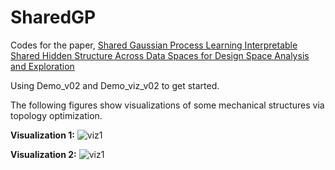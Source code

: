 # SharedGP
Codes for the paper, [Shared Gaussian Process Learning Interpretable Shared Hidden Structure Across Data Spaces for Design Space Analysis and Exploration](https://asmedigitalcollection.asme.org/mechanicaldesign/article-abstract/142/8/081707/1072733/Shared-Gaussian-Process-Learning-Interpretable?redirectedFrom=fulltext)

Using Demo_v02 and Demo_viz_v02 to get started.

The following figures show visualizations of some mechanical structures via topology optimization.

**Visualization 1:**
![viz1](https://github.com/wayXing/SharedGP/blob/main/viz.png)

**Visualization 2:**
![viz1](https://github.com/wayXing/SharedGP/blob/main/viz2.png)
